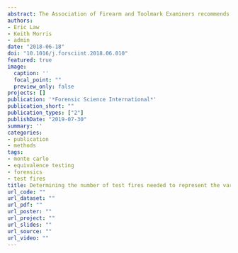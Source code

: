 ```yaml
---
abstract: The Association of Firearm and Toolmark Examiners recommends a minimum of two test fires be performed when an unknown firearm is submitted to a laboratory prior to doing a comparison with a cartridge case collected from a crime scene. Limited research has been performed to determine how many test fires are necessary to be representative of the match distribution of a firearm. Various makes and models of firearms comprising five calibers were tested using a hybrid equivalence test to determine how many cartridge cases were required to represent the match distribution of an unknown firearm based on both breech face and firing pin correlation scores from an IBIS® Heritage^(TM) System. The same general trend was observed for each caliber of firearm where the equivalence percentage increased from 10 to 30 cartridge cases. Overall, 15 cartridge cases are sufficient for above an 80% probability of representing the full match distribution for an unknown firearm. To approach full equivalence, 25 cartridge cases are enough because 30 cartridge cases were not found to be significantly higher in equivalence percentage for any caliber of firearm tested.
authors:
- Eric Law
- Keith Morris
- admin
date: "2018-06-18"
doi: "10.1016/j.forsciint.2018.06.010"
featured: true
image:
  caption: ''
  focal_point: ""
  preview_only: false
projects: []
publication: '*Forensic Science International*'
publication_short: ""
publication_types: ["2"]
publishDate: "2019-07-30"
summary: ''
categories:
- publication
- methods
tags: 
- monte carlo
- equivalence testing
- forensics
- test fires
title: Determining the number of test fires needed to represent the variability present within firearms of various calibers
url_code: ""
url_dataset: ""
url_pdf: ""
url_poster: ""
url_project: ""
url_slides: ""
url_source: ""
url_video: ""
---
```



